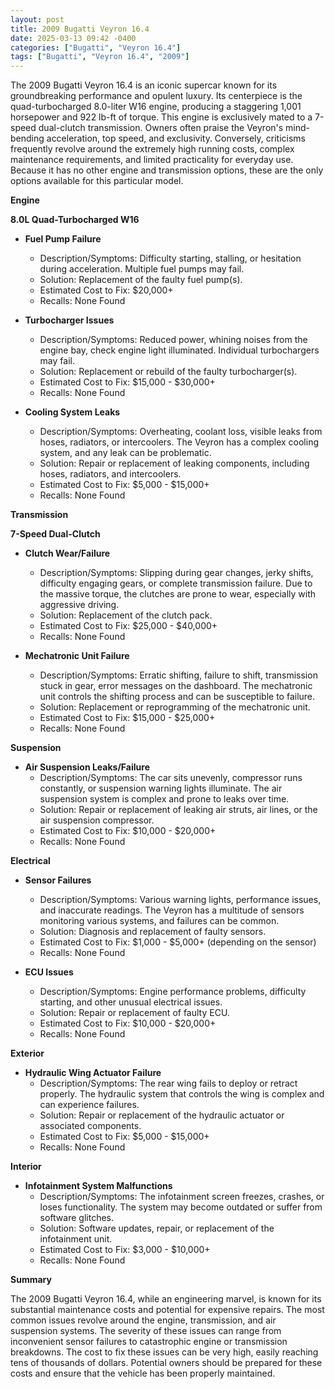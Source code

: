 ```yaml
---
layout: post
title: 2009 Bugatti Veyron 16.4
date: 2025-03-13 09:42 -0400
categories: ["Bugatti", "Veyron 16.4"]
tags: ["Bugatti", "Veyron 16.4", "2009"]
---
```

The 2009 Bugatti Veyron 16.4 is an iconic supercar known for its groundbreaking performance and opulent luxury. Its centerpiece is the quad-turbocharged 8.0-liter W16 engine, producing a staggering 1,001 horsepower and 922 lb-ft of torque. This engine is exclusively mated to a 7-speed dual-clutch transmission. Owners often praise the Veyron's mind-bending acceleration, top speed, and exclusivity. Conversely, criticisms frequently revolve around the extremely high running costs, complex maintenance requirements, and limited practicality for everyday use. Because it has no other engine and transmission options, these are the only options available for this particular model.

**Engine**

**8.0L Quad-Turbocharged W16**

*   **Fuel Pump Failure**
    *   Description/Symptoms: Difficulty starting, stalling, or hesitation during acceleration. Multiple fuel pumps may fail.
    *   Solution: Replacement of the faulty fuel pump(s).
    *   Estimated Cost to Fix: $20,000+
    * Recalls: None Found

*   **Turbocharger Issues**
    *   Description/Symptoms: Reduced power, whining noises from the engine bay, check engine light illuminated. Individual turbochargers may fail.
    *   Solution: Replacement or rebuild of the faulty turbocharger(s).
    *   Estimated Cost to Fix: $15,000 - $30,000+
    * Recalls: None Found

*   **Cooling System Leaks**
    *   Description/Symptoms: Overheating, coolant loss, visible leaks from hoses, radiators, or intercoolers. The Veyron has a complex cooling system, and any leak can be problematic.
    *   Solution: Repair or replacement of leaking components, including hoses, radiators, and intercoolers.
    *   Estimated Cost to Fix: $5,000 - $15,000+
    * Recalls: None Found

**Transmission**

**7-Speed Dual-Clutch**

*   **Clutch Wear/Failure**
    *   Description/Symptoms: Slipping during gear changes, jerky shifts, difficulty engaging gears, or complete transmission failure. Due to the massive torque, the clutches are prone to wear, especially with aggressive driving.
    *   Solution: Replacement of the clutch pack.
    *   Estimated Cost to Fix: $25,000 - $40,000+
    * Recalls: None Found

*   **Mechatronic Unit Failure**
    *   Description/Symptoms: Erratic shifting, failure to shift, transmission stuck in gear, error messages on the dashboard. The mechatronic unit controls the shifting process and can be susceptible to failure.
    *   Solution: Replacement or reprogramming of the mechatronic unit.
    *   Estimated Cost to Fix: $15,000 - $25,000+
    * Recalls: None Found

**Suspension**

*   **Air Suspension Leaks/Failure**
    *   Description/Symptoms: The car sits unevenly, compressor runs constantly, or suspension warning lights illuminate. The air suspension system is complex and prone to leaks over time.
    *   Solution: Repair or replacement of leaking air struts, air lines, or the air suspension compressor.
    *   Estimated Cost to Fix: $10,000 - $20,000+
    * Recalls: None Found

**Electrical**

*   **Sensor Failures**
    *   Description/Symptoms: Various warning lights, performance issues, and inaccurate readings. The Veyron has a multitude of sensors monitoring various systems, and failures can be common.
    *   Solution: Diagnosis and replacement of faulty sensors.
    *   Estimated Cost to Fix: $1,000 - $5,000+ (depending on the sensor)
    * Recalls: None Found

*   **ECU Issues**
    *   Description/Symptoms: Engine performance problems, difficulty starting, and other unusual electrical issues.
    *   Solution: Repair or replacement of faulty ECU.
    *   Estimated Cost to Fix: $10,000 - $20,000+
    * Recalls: None Found

**Exterior**

*   **Hydraulic Wing Actuator Failure**
    *   Description/Symptoms: The rear wing fails to deploy or retract properly. The hydraulic system that controls the wing is complex and can experience failures.
    *   Solution: Repair or replacement of the hydraulic actuator or associated components.
    *   Estimated Cost to Fix: $5,000 - $15,000+
    * Recalls: None Found

**Interior**

*   **Infotainment System Malfunctions**
    *   Description/Symptoms: The infotainment screen freezes, crashes, or loses functionality. The system may become outdated or suffer from software glitches.
    *   Solution: Software updates, repair, or replacement of the infotainment unit.
    *   Estimated Cost to Fix: $3,000 - $10,000+
    * Recalls: None Found

**Summary**

The 2009 Bugatti Veyron 16.4, while an engineering marvel, is known for its substantial maintenance costs and potential for expensive repairs. The most common issues revolve around the engine, transmission, and air suspension systems. The severity of these issues can range from inconvenient sensor failures to catastrophic engine or transmission breakdowns. The cost to fix these issues can be very high, easily reaching tens of thousands of dollars. Potential owners should be prepared for these costs and ensure that the vehicle has been properly maintained.

